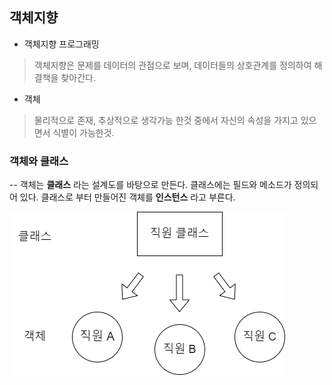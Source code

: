 ## 객체지향
* 객체지향 프로그래밍
> 객체지향은 문제를 데이터의 관점으로 보며, 데이터들의 상호관계를 정의하여
> 해결책을 찾아간다.

* 객체
>물리적으로 존재, 추상적으로 생각가능 한것 중에서 자신의 속성을 가지고 있으면서 식별이 가능한것.

### 객체와 클래스

-- 객체는 **클래스** 라는 설계도를 바탕으로 만든다. 클래스에는 필드와 메소드가 정의되어 있다. 클래스로 부터 만들어진 객체를 **인스턴스** 라고 부른다.


![](https://github.com/kimkunkuk/TIL/blob/main/Java/images/001.png)

